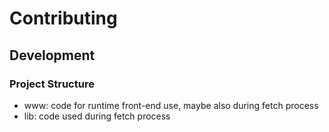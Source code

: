 # Contributing


## Development


### Project Structure

- www: code for runtime front-end use, maybe also during fetch process
- lib: code used during fetch process
